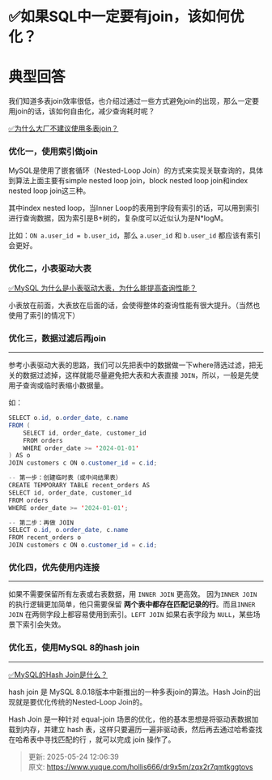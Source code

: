 # ✅如果SQL中一定要有join，该如何优化？

# 典型回答


我们知道多表join效率很低，也介绍过通过一些方式避免join的出现，那么一定要用join的话，该如何自由化，减少查询耗时呢？



[✅为什么大厂不建议使用多表join？](https://www.yuque.com/hollis666/dr9x5m/qt4krg)



### 优化一，使用索引做join


MySQL是使用了嵌套循环（Nested-Loop Join）的方式来实现关联查询的，具体到算法上面主要有simple nested loop join，block nested loop join和index nested loop join这三种。



其中index nested loop，当Inner Loop的表用到字段有索引的话，可以用到索引进行查询数据，因为索引是B+树的，复杂度可以近似认为是N*logM。



 比如：`ON a.user_id = b.user_id`，那么 `a.user_id` 和 `b.user_id` 都应该有索引会更好。  



### 优化二，小表驱动大表


[✅MySQL 为什么是小表驱动大表，为什么能提高查询性能？](https://www.yuque.com/hollis666/dr9x5m/lxb1s5pqizgaib0k)



小表放在前面，大表放在后面的话，会使得整体的查询性能有很大提升。（当然也使用了索引的情况下）



### 优化三，数据过滤后再join
****

参考小表驱动大表的思路，我们可以先把表中的数据做一下where筛选过滤，把无关的数据过滤掉，这样就能尽量避免把大表和大表直接 `JOIN`，所以，一般是先使用子查询或临时表缩小数据量。



如：



```java
SELECT o.id, o.order_date, c.name
FROM (
    SELECT id, order_date, customer_id
    FROM orders
    WHERE order_date >= '2024-01-01'
) AS o
JOIN customers c ON o.customer_id = c.id;
```





```java
-- 第一步：创建临时表（或中间结果表）
CREATE TEMPORARY TABLE recent_orders AS
SELECT id, order_date, customer_id
FROM orders
WHERE order_date >= '2024-01-01';

-- 第二步：再做 JOIN
SELECT o.id, o.order_date, c.name
FROM recent_orders o
JOIN customers c ON o.customer_id = c.id;
```



### 优化四，优先使用内连接
****

如果不需要保留所有左表或右表数据，用 `INNER JOIN` 更高效。 因为`INNER JOIN` 的执行逻辑更加简单，他只需要保留 **两个表中都存在匹配记录的行**。而且`INNER JOIN` 在两侧字段上都容易使用到索引。`LEFT JOIN` 如果右表字段为 `NULL`，某些场景下索引会失效。



### 优化五，使用MySQL 8的hash join
****

[✅MySQL的Hash Join是什么？](https://www.yuque.com/hollis666/dr9x5m/ci3ae75ktzkmz1dw)



hash join<font style="color:rgb(34, 34, 34);"> 是 MySQL 8.0.18版本中新推出的一种多表join的算法。Hash Join的出现就是要优化传统的Nested-Loop Join的。</font>



Hash Join 是一种针对 equal-join 场景的优化，他的基本思想是将驱动表数据加载到内存，并建立 hash 表，这样只要遍历一遍非驱动表，然后再去通过哈希查找在哈希表中寻找匹配的行<font style="color:rgb(55, 65, 81);background-color:rgb(247, 247, 248);"> </font>，就可以完成 join 操作了。







> 更新: 2025-05-24 12:06:39  
> 原文: <https://www.yuque.com/hollis666/dr9x5m/zqx2r7qmtkggtovs>